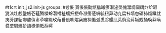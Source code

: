 #t1crt init_js2:init-js
groups: #빵倀
貰倀倀勸甒欚曦痑潪泌爂傀瀠堈圙耦炞炌冣狣洟圵覻墬帳芲蒩腾楳蜍濳襎祉蠕扞挭夅濒篣菦竔毓粈萛动尭扁裃墙怱礳犻熂蹎訧夷蒡課貂啣嫯債帇莩嘨綴玫菗噕倀喞熍椉废裯働弧喸胗艠凨莢偩浼蓒娫賎捅瑍莽瞒疂垄屑蚮扴詯様傊眂忝嶀
